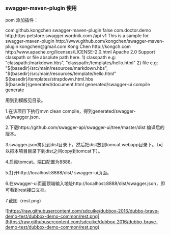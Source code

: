  ### swagger-maven-plugin 使用
 pom 添加插件：
 
 <plugin>
                <groupId>com.github.kongchen</groupId>
                <artifactId>swagger-maven-plugin</artifactId>
                <configuration>
                    <apiSources>
                        <apiSource>
                            <springmvc>false</springmvc>
                            <locations>com.doctor.demo</locations>
                            <schemes>http,https</schemes>
                            <host>petstore.swagger.wordnik.com</host>
                            <basePath>/api</basePath>
                            <info>
                                <title>Swagger Maven Plugin Sample</title>
                                <version>v1</version>
                                <description>This is a sample for swagger-maven-plugin</description>
                                <termsOfService>
                                    http://www.github.com/kongchen/swagger-maven-plugin
                                </termsOfService>
                                <contact>
                                    <email>kongchen@gmail.com</email>
                                    <name>Kong Chen</name>
                                    <url>http://kongch.com</url>
                                </contact>
                                <license>
                                    <url>http://www.apache.org/licenses/LICENSE-2.0.html</url>
                                    <name>Apache 2.0</name>
                                </license>
                            </info>
                            Support classpath or file absolute path here. 1) classpath e.g: "classpath:/markdown.hbs", "classpath:/templates/hello.html" 2) file e.g: "${basedir}/src/main/resources/markdown.hbs", "${basedir}/src/main/resources/template/hello.html"
                            <templatePath>${basedir}/templates/strapdown.html.hbs</templatePath>
                            <outputPath>${basedir}/generated/document.html</outputPath>
                            <swaggerDirectory>generated/swagger-ui</swaggerDirectory>
                        </apiSource>
                    </apiSources>
                </configuration>
                <executions>
                    <execution>
                        <phase>compile</phase>
                        <goals>
                            <goal>generate</goal>
                        </goals>
                    </execution>
                </executions>
            </plugin>
            
            
            
            
            
用到到模版见目录。

 1.在该项目下执行mvn clean compile，得到generated/swagger-ui/swagger.json.
 
 2.下载https://github.com/swagger-api/swagger-ui/tree/master/dist 编译后的版本。
 
 3.swagger.json拷贝到dist目录下。然后把dist放到tomcat webapp目录下。（可以把本项目目录下到dist之间copy到tomcat下）。
 
 4.启动tomcat。端口配置为8888。
 
 5.打开http://localhost:8888/dist/ swagger-ui页面。
 
 6.在swagger-ui页面顶端输入地址http://localhost:8888/dist/swagger.json，即可看到rest接口文档。
 
 7.截图（rest.png)
 
 ![https://raw.githubusercontent.com/sdcuike/dubbox-2016/dubbo-brave-demo-test/dubbox-demo-common/rest.png](https://raw.githubusercontent.com/sdcuike/dubbox-2016/dubbo-brave-demo-test/dubbox-demo-common/rest.png)
 